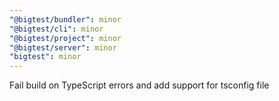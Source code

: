 ```yaml
---
"@bigtest/bundler": minor
"@bigtest/cli": minor
"@bigtest/project": minor
"@bigtest/server": minor
"bigtest": minor
---
```


Fail build on TypeScript errors and add support for tsconfig file
